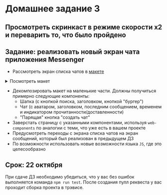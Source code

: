 # Домашнее задание 3

## Просмотреть скринкаст в режиме скорости x2 и переварить то, что было пройдено

## Задание: реализовать новый экран чата приложения Messenger

* Рассмотреть экран списка чатов в [макете](https://scene.zeplin.io/project/5b9a4b6aae5aa72171a8e5cf/screen/5b9a4b805661fbb6ac3f3882)

<details>
  <summary>Посмотреть макет</summary>

  ![Image of the the chat window](https://user-images.githubusercontent.com/16698238/66372476-be6e6d00-e9ae-11e9-923c-a793ea482325.png)
</details>

* Декомпозировать макет на маленькие части. Должны получиться примерно следующие компоненты:
  * Шапка (с кнопкой поиска, заголовком, кнопкой "бургер")
  * Чат (с аватаром, заголовком, последним сообщением, временем и индикатором прочитанности/доставленности)
  * "Парящая" кнопка "создать чат"
* Заверстать страницу с указанными компонентами, используя `web-components` по аналогии с теми, что уже есть в вашем проекте
* Предусмотреть переходы с экрана списка чатов на экран сообщений, который был реализован в предыдущем ДЗ
* По возможности использовать новые возможности языка `JS`, где это целесообразно

## Срок: 22 октября

При сдаче ДЗ необходимо убедиться, что у вас без ошибок выполняется команда `npm run test`.
После создания пулл реквеста у вас проходит сборка проекта в трэвисе.

